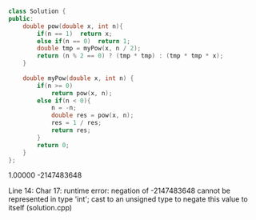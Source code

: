 ```c++

class Solution {
public:
    double pow(double x, int n){
        if(n == 1)  return x;
        else if(n == 0)  return 1;
        double tmp = myPow(x, n / 2);
        return (n % 2 == 0) ? (tmp * tmp) : (tmp * tmp * x);
    }
    
    double myPow(double x, int n) {
        if(n >= 0)
            return pow(x, n);
        else if(n < 0){
            n = -n;
            double res = pow(x, n);
            res = 1 / res;
            return res;
        }
        return 0;
    }
};
```


1.00000
-2147483648

Line 14: Char 17: runtime error: negation of -2147483648 cannot be represented in type 'int'; cast to an unsigned type to negate this value to itself (solution.cpp)
